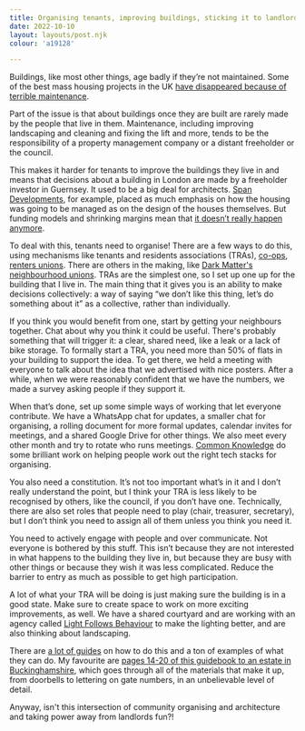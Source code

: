 ```yaml
---
title: Organising tenants, improving buildings, sticking it to landlords
date: 2022-10-10
layout: layouts/post.njk
colour: 'a19128'

---
```


Buildings, like most other things, age badly if they’re not maintained. Some of the best mass housing projects in the UK [have disappeared because of terrible maintenance](https://citymonitor.ai/environment/how-poor-maintenance-londons-social-housing-created-conditions-its-demolition-1644).

Part of the issue is that about buildings once they are built are rarely made by the people that live in them. Maintenance, including improving landscaping and cleaning and fixing the lift and more, tends to be the responsibility of a property management company or a distant freeholder or the council.

This makes it harder for tenants to improve the buildings they live in and means that decisions about a building in London are made by a freeholder investor in Guernsey. It used to be a big deal for architects. [Span Developments](https://www.michaelheyward.com/span/), for example, placed as much emphasis on how the housing was going to be managed as on the design of the houses themselves. But funding models and shrinking margins mean that [it doesn’t really happen anymore](https://twitter.com/iotwatch/status/1578687483617103875).

To deal with this, tenants need to organise! There are a few ways to do this, using mechanisms like tenants and residents associations (TRAs), [co-ops](https://wellingtonmills.org.uk), [renters unions](https://www.instagram.com/dorchestercourt.tenantsunion/). There are others in the making, like [Dark Matter's neighbourhood unions](https://provocations.darkmatterlabs.org/neighbourhood-unions-building-collective-financial-power-in-the-asset-economy-555e1f8e140f). TRAs are the simplest one, so I set up one up for the building that I live in. The main thing that it gives you is an ability to make decisions collectively:  a way of saying “we don’t like this thing, let’s do something about it” as a collective, rather than individually. 

If you think you would benefit from one, start by getting your neighbours together. Chat about why you think it could be useful. There's probably something that will trigger it: a clear, shared need, like a leak or a lack of bike storage. To formally start a TRA, you need more than 50% of flats in your building to support the idea. To get there, we held a meeting with everyone to talk about the idea that we advertised with nice posters. After a while, when we were reasonably confident that we have the numbers, we made a survey asking people if they support it.

When that’s done, set up some simple ways of working that let everyone contribute. We have a WhatsApp chat for updates, a smaller chat for organising, a rolling document for more formal updates, calendar invites for meetings, and a shared Google Drive for other things. We also meet every other month and try to rotate who runs meetings. [Common Knowledge](https://commonknowledge.coop/work/) do some brilliant work on helping people work out the right tech stacks for organising.

You also need a constitution. It’s not too important what’s in it and I don’t really understand the point, but I think your TRA is less likely to be recognised by others, like the council, if you don’t have one. Technically, there are also set roles that people need to play (chair, treasurer, secretary), but I don’t think you need to assign all of them unless you think you need it. 

You need to actively engage with people and over communicate. Not everyone is bothered by this stuff. This isn’t because they are not interested in what happens to the building they live in, but because they are busy with other things or because they wish it was less complicated. Reduce the barrier to entry as much as possible to get high participation.

A lot of what your TRA will be doing is just making sure the building is in a good state. Make sure to create space to work on more exciting improvements, as well. We have a shared courtyard and are working with an agency called [Light Follows Behaviour](https://lightfollowsbehaviour.com) to make the lighting better, and are also thinking about landscaping. 

There are [a lot of guides](https://londontenants.org/wp-content/uploads/2021/08/Setting-up-and-sustaining-effective-TRAs-0821.pdf) on how to do this and a ton of examples of what they can do. My favourite are [pages 14-20 of this guidebook to an estate in Buckinghamshire](https://www.cedar-chase.org.uk/docs/cedar-chase-handbook-web.pdf), which goes through all of the materials that make it up, from doorbells to lettering on gate numbers, in an unbelievable level of detail.

Anyway, isn't this intersection of community organising and architecture and taking power away from landlords fun?!